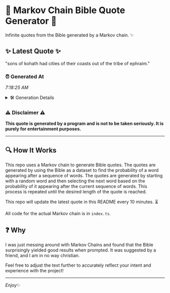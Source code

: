 # 📖 Markov Chain Bible Quote Generator 📖

Infinite quotes from the Bible generated by a Markov chain. ✨

## ✨ Latest Quote ✨
"sons of kohath had cities of their coasts out of the tribe of ephraim."

### ⏰ Generated At
*7:18:25 AM*

<details>
    <summary>🛠️ Generation Details</summary>
    <p>
        <strong>🌱 Seed:</strong> sons<br>
        <strong>🔄 Iterations:</strong> 13<br>
        <strong>📜 Context History:</strong><br>[ sons ]: of<br>[ sons, of ]: kohath<br>[ sons, of, kohath ]: had<br>[ sons, of, kohath, had ]: cities<br>[ sons, of, kohath, had, cities ]: of<br>[ sons, of, kohath, had, cities, of ]: their<br>[ of, kohath, had, cities, of, their ]: coasts<br>[ kohath, had, cities, of, their, coasts ]: out<br>[ had, cities, of, their, coasts, out ]: of<br>[ cities, of, their, coasts, out, of ]: the<br>[ of, their, coasts, out, of, the ]: tribe<br>[ their, coasts, out, of, the, tribe ]: of<br>[ coasts, out, of, the, tribe, of ]: ephraim.<br>
    </p>
</details>

### ⚠️ Disclaimer ⚠️
**This quote is generated by a program and is not to be taken seriously. It is purely for entertainment purposes.**

---

## 🔍 How It Works

This repo uses a Markov chain to generate Bible quotes. The quotes are generated by using the Bible as a dataset to find the probability of a word appearing after a sequence of words. The quotes are generated by starting with a random word and then selecting the next word based on the probability of it appearing after the current sequence of words. This process is repeated until the desired length of the quote is reached.

This repo will update the latest quote in this README every 10 minutes. ⏳

All code for the actual Markov chain is in `index.ts`.

## ❓ Why

I was just messing around with Markov Chains and found that the Bible surprisingly yielded good results when prompted. 
It was suggested by a friend, and I am in no way christian.

Feel free to adjust the text further to accurately reflect your intent and experience with the project!

---

*Enjoy*✨
